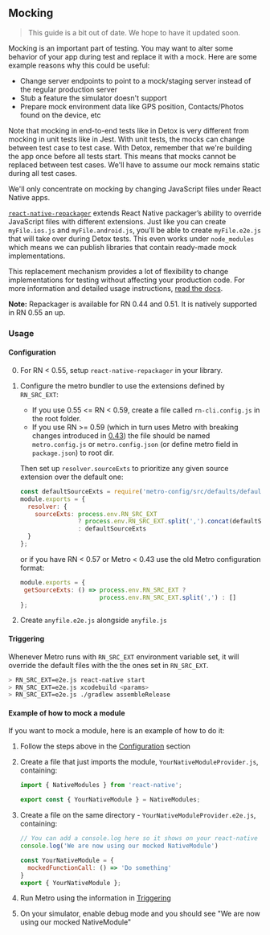 ## Mocking

> This guide is a bit out of date. We hope to have it updated soon.

Mocking is an important part of testing. You may want to alter some behavior of your app during test and replace it with a mock. Here are some example reasons why this could be useful:

* Change server endpoints to point to a mock/staging server instead of the regular production server
* Stub a feature the simulator doesn't support
* Prepare mock environment data like GPS position, Contacts/Photos found on the device, etc

Note that mocking in end-to-end tests like in Detox is very different from mocking in unit tests like in Jest. With unit tests, the mocks can change between test case to test case. With Detox, remember that we're building the app once before all tests start. This means that mocks cannot be replaced between test cases. We'll have to assume our mock remains static during all test cases.

We'll only concentrate on mocking by changing JavaScript files under React Native apps.

[`react-native-repackager`](https://github.com/wix/react-native-repackager) extends React Native packager’s ability to override JavaScript files with different extensions. Just like you can create `myFile.ios.js` and `myFile.android.js`, you'll be able to create `myFile.e2e.js` that will take over during Detox tests. This even works under `node_modules` which means we can publish libraries that contain ready-made mock implementations.

This replacement mechanism provides a lot of flexibility to change implementations for testing without affecting your production code. For more information and detailed usage instructions, [read the docs](https://github.com/wix/react-native-repackager/blob/master/README.md).

**Note:** Repackager is available for RN 0.44 and 0.51. It is natively supported in RN 0.55 an up.

### Usage

#### Configuration

0. For RN < 0.55, setup `react-native-repackager` in your library.
1. Configure the metro bundler to use the extensions defined by `RN_SRC_EXT`:
   * If you use 0.55 <= RN < 0.59, create a file called `rn-cli.config.js` in the root folder.
   * If you use RN >= 0.59 (which in turn uses Metro with breaking changes introduced in [0.43](https://github.com/facebook/metro/releases/tag/v0.43.0)) the file should be named `metro.config.js` or `metro.config.json` (or define metro field in `package.json`) to root dir.

   Then set up `resolver.sourceExts` to prioritize any given source extension over the default one:

    ```js
    const defaultSourceExts = require('metro-config/src/defaults/defaults').sourceExts
    module.exports = {
      resolver: { 
        sourceExts: process.env.RN_SRC_EXT
                    ? process.env.RN_SRC_EXT.split(',').concat(defaultSourceExts)
                    : defaultSourceExts
      }
    };
    ```

    or if you have RN < 0.57 or Metro < 0.43 use the old Metro configuration format:

     ```js
    module.exports = {
      getSourceExts: () => process.env.RN_SRC_EXT ? 
                           process.env.RN_SRC_EXT.split(',') : []
    };

     ```

2. Create `anyfile.e2e.js` alongside `anyfile.js`

#### Triggering

Whenever Metro runs with `RN_SRC_EXT` environment variable set, it will override the default files with the the ones set in `RN_SRC_EXT`.

```bash
> RN_SRC_EXT=e2e.js react-native start
> RN_SRC_EXT=e2e.js xcodebuild <params>
> RN_SRC_EXT=e2e.js ./gradlew assembleRelease
```

#### Example of how to mock a module

If you want to mock a module, here is an example of how to do it:

1. Follow the steps above in the [Configuration](#Configuration) section
1. Create a file that just imports the module, `YourNativeModuleProvider.js`, containing:

     ```js
     import { NativeModules } from 'react-native';

     export const { YourNativeModule } = NativeModules;
     ```

1. Create a file on the same directory - `YourNativeModuleProvider.e2e.js`, containing:

     ```js
     // You can add a console.log here so it shows on your react-native console:
     console.log('We are now using our mocked NativeModule')

     const YourNativeModule = {
       mockedFunctionCall: () => 'Do something'
     }
     export { YourNativeModule };
     ```

1. Run Metro using the information in [Triggering](#Triggering)
1. On your simulator, enable debug mode and you should see "We are now using our mocked NativeModule"
